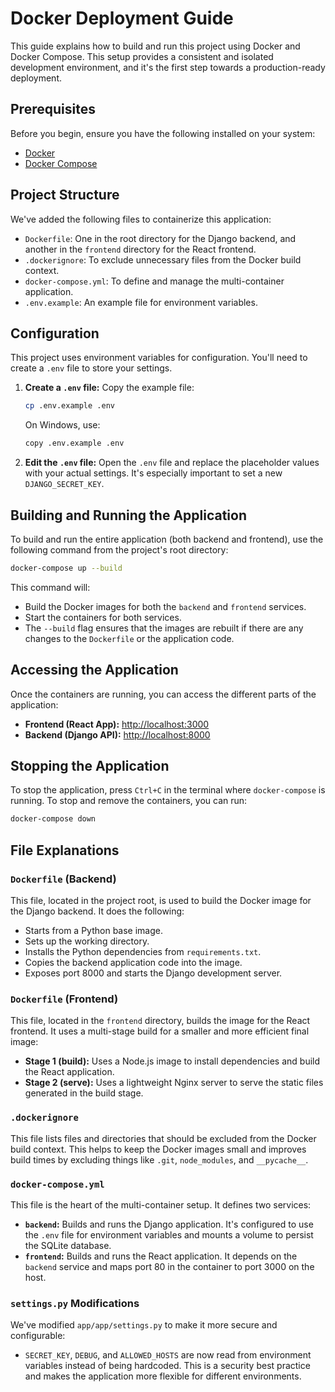 # Docker Deployment Guide

This guide explains how to build and run this project using Docker and Docker Compose. This setup provides a consistent and isolated development environment, and it's the first step towards a production-ready deployment.

## Prerequisites

Before you begin, ensure you have the following installed on your system:

- [Docker](https://docs.docker.com/get-docker/)
- [Docker Compose](https://docs.docker.com/compose/install/)

## Project Structure

We've added the following files to containerize this application:

- `Dockerfile`: One in the root directory for the Django backend, and another in the `frontend` directory for the React frontend.
- `.dockerignore`: To exclude unnecessary files from the Docker build context.
- `docker-compose.yml`: To define and manage the multi-container application.
- `.env.example`: An example file for environment variables.

## Configuration

This project uses environment variables for configuration. You'll need to create a `.env` file to store your settings.

1.  **Create a `.env` file:**
    Copy the example file:
    ```bash
    cp .env.example .env
    ```
    On Windows, use:
    ```bash
    copy .env.example .env
    ```

2.  **Edit the `.env` file:**
    Open the `.env` file and replace the placeholder values with your actual settings. It's especially important to set a new `DJANGO_SECRET_KEY`.

## Building and Running the Application

To build and run the entire application (both backend and frontend), use the following command from the project's root directory:

```bash
docker-compose up --build
```

This command will:
- Build the Docker images for both the `backend` and `frontend` services.
- Start the containers for both services.
- The `--build` flag ensures that the images are rebuilt if there are any changes to the `Dockerfile` or the application code.

## Accessing the Application

Once the containers are running, you can access the different parts of the application:

- **Frontend (React App):** [http://localhost:3000](http://localhost:3000)
- **Backend (Django API):** [http://localhost:8000](http://localhost:8000)

## Stopping the Application

To stop the application, press `Ctrl+C` in the terminal where `docker-compose` is running. To stop and remove the containers, you can run:

```bash
docker-compose down
```

## File Explanations

### `Dockerfile` (Backend)

This file, located in the project root, is used to build the Docker image for the Django backend. It does the following:

- Starts from a Python base image.
- Sets up the working directory.
- Installs the Python dependencies from `requirements.txt`.
- Copies the backend application code into the image.
- Exposes port 8000 and starts the Django development server.

### `Dockerfile` (Frontend)

This file, located in the `frontend` directory, builds the image for the React frontend. It uses a multi-stage build for a smaller and more efficient final image:

- **Stage 1 (build):** Uses a Node.js image to install dependencies and build the React application.
- **Stage 2 (serve):** Uses a lightweight Nginx server to serve the static files generated in the build stage.

### `.dockerignore`

This file lists files and directories that should be excluded from the Docker build context. This helps to keep the Docker images small and improves build times by excluding things like `.git`, `node_modules`, and `__pycache__`.

### `docker-compose.yml`

This file is the heart of the multi-container setup. It defines two services:

- **`backend`:** Builds and runs the Django application. It's configured to use the `.env` file for environment variables and mounts a volume to persist the SQLite database.
- **`frontend`:** Builds and runs the React application. It depends on the `backend` service and maps port 80 in the container to port 3000 on the host.

### `settings.py` Modifications

We've modified `app/app/settings.py` to make it more secure and configurable:

- `SECRET_KEY`, `DEBUG`, and `ALLOWED_HOSTS` are now read from environment variables instead of being hardcoded. This is a security best practice and makes the application more flexible for different environments.
